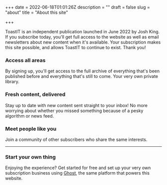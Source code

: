 +++
date = 2022-06-18T01:01:26Z
description = ""
draft = false
slug = "about"
title = "About this site"

+++


ToastIT is an independent publication launched in June 2022 by Josh King. If you subscribe today, you'll get full access to the website as well as email newsletters about new content when it's available. Your subscription makes this site possible, and allows ToastIT to continue to exist. Thank you!

### Access all areas

By signing up, you'll get access to the full archive of everything that's been published before and everything that's still to come. Your very own private library.

### Fresh content, delivered

Stay up to date with new content sent straight to your inbox! No more worrying about whether you missed something because of a pesky algorithm or news feed.

### Meet people like you

Join a community of other subscribers who share the same interests.

---

### Start your own thing

Enjoying the experience? Get started for free and set up your very own subscription business using [Ghost](https://ghost.org), the same platform that powers this website.

